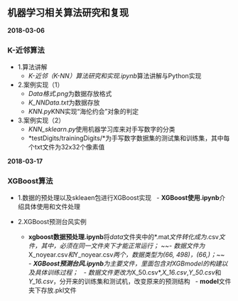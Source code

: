 ## 机器学习相关算法研究和复现
**2018-03-06**
### K-近邻算法
- 1.算法讲解
   - *K-近邻（K-NN）算法研究和实现.ipynb*算法讲解与Python实现
- 2.案例实现（1）
   - *Data格式.png*为数据存放格式
   - *K_NNData.txt*为数据存放
   - *KNN.py*KNN实现“海伦约会”对象的判定
- 3.案例实现（2）
   - *KNN_sklearn.py*使用机器学习库来对手写数字的分类
   - *testDigits/trainingDigits/*为手写数字数据集的测试集和训练集，其中每个txt文件为32x32个像素值
   

**2018-03-17**
### XGBoost算法

- 1.数据的预处理以及skleaen包进行XGBoost实现
   - **XGBoost使用.ipynb**介绍具体使用和文件处理

- 2.XGBoost预测台风实例
   - **xgboost数据预处理.ipynb**将*data*文件夹中的*.mat*文件转化成为*.csv*文件，其中，必须在同一文件夹下才能正常运行；
   ~~- 数据文件为*X_noyear.csv*和*Y_noyear.csv*两个，数据类型为(66, 498)，(66,)；~~
   - **XGBoost预测台风.ipynb**为主要文件，里面包含对XGBmodel的构建以及具体训练过程；
   - 数据文件更改为*X_50.csv*,*X_16.csv*,*Y_50.csv*和*Y_16.csv*，分开来的训练集和测试机，改变原来的预测结构
   - **model**文件夹下存放.pkl文件


